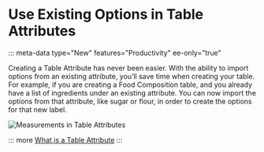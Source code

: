 # Use Existing Options in Table Attributes
::: meta-data type="New" features="Productivity" ee-only="true"

Creating a Table Attribute has never been easier. With the ability to import options from an existing attribute, you’ll save time when creating your table. For example, if you are creating a Food Composition table, and you already have a list of ingredients under an existing attribute. You can now import the options from that attribute, like sugar or flour, in order to create the options for that new label.

![Measurements in Table Attributes](../img/Childrenssizes.png)

::: more
[What is a Table Attribute](../articles/manage-multidimensional-data-in-a-table.html)
:::
